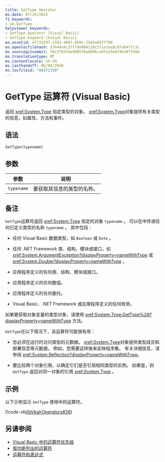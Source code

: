 ```yaml
---
title: GetType Operator
ms.date: 07/20/2015
f1_keywords:
- vb.GetType
helpviewer_keywords:
- GetType operator [Visual Basic]
- GetType keyword [Visual Basic]
ms.assetid: 4f733297-2503-4607-850c-15eba65fff90
ms.openlocfilehash: 37644a9c37ffde084120c5f1e1ee8c87a04ffc3c
ms.sourcegitcommit: f8c270376ed905f6a8896ce0fe25b4f4b38ff498
ms.translationtype: MT
ms.contentlocale: zh-CN
ms.lasthandoff: 06/04/2020
ms.locfileid: "84371150"
---
```

# <a name="gettype-operator-visual-basic"></a>GetType 运算符 (Visual Basic)
返回 <xref:System.Type> 指定类型的对象。 <xref:System.Type>对象提供有关类型的信息，如属性、方法和事件。  
  
## <a name="syntax"></a>语法  
  
```vb  
GetType(typename)  
```  
  
## <a name="parameters"></a>参数  
  
|参数|说明|  
|---|---|  
|`typename`|要获取其信息的类型的名称。|  
  
## <a name="remarks"></a>备注  
 `GetType`运算符返回 <xref:System.Type> 指定的对象 `typename` 。 可以在中传递任何已定义类型的名称 `typename` 。 其中包括：  
  
- 任何 Visual Basic 数据类型，如 `Boolean` 或 `Date` 。  
  
- 任何 .NET Framework 类、结构、模块或接口，如 <xref:System.ArgumentException?displayProperty=nameWithType> 或 <xref:System.Double?displayProperty=nameWithType> 。  
  
- 应用程序定义的任何类、结构、模块或接口。  
  
- 应用程序定义的任何数组。  
  
- 应用程序定义的任何委托。  
  
- Visual Basic、.NET Framework 或应用程序定义的任何枚举。  
  
 如果要获取对象变量的类型对象，请使用 <xref:System.Type.GetType%2A?displayProperty=nameWithType> 方法。  
  
 `GetType`在以下情况下，该运算符可能很有用：  
  
- 您必须在运行时访问类型的元数据。 <xref:System.Type>对象提供类型成员和部署信息等元数据。 例如，您需要这样做来反映程序集。 有关详细信息，请参阅 <xref:System.Reflection?displayProperty=nameWithType>。  
  
- 要比较两个对象引用，以确定它们是否引用相同类型的实例。 如果是，则 `GetType` 返回对同一对象的引用 <xref:System.Type> 。  
  
## <a name="example"></a>示例  
 以下示例显示 `GetType` 使用中的运算符。  
  
 [!code-vb[VbVbalrOperators#26](~/samples/snippets/visualbasic/VS_Snippets_VBCSharp/VbVbalrOperators/VB/Class1.vb#26)]  
  
## <a name="see-also"></a>另请参阅

- [Visual Basic 中的运算符优先级](operator-precedence.md)
- [按功能列出的运算符](operators-listed-by-functionality.md)
- [运算符和表达式](../../programming-guide/language-features/operators-and-expressions/index.md)
